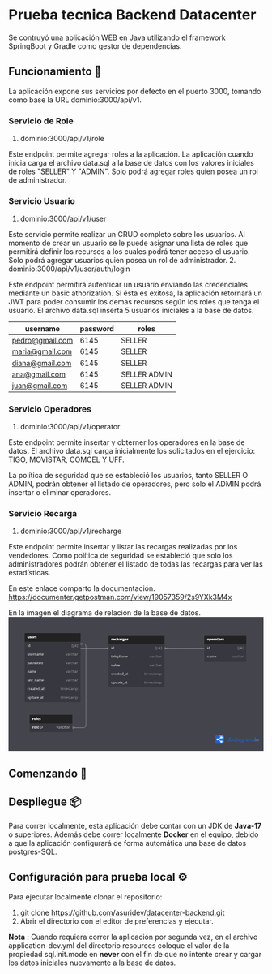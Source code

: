 # Prueba tecnica Backend Datacenter

Se contruyó una aplicación WEB en Java utilizando el framework SpringBoot y Gradle como gestor de dependencias.

## Funcionamiento 🔧
La aplicación expone  sus servicios por defecto en el puerto 3000, tomando como base la 
URL  dominio:3000/api/v1.

### Servicio de Role
1. dominio:3000/api/v1/role

Este endpoint permite agregar roles a la aplicación.
La aplicación cuando inicia carga el archivo data.sql a la base de datos con los 
valores iniciales de roles "SELLER" Y "ADMIN".
Solo podrá agregar roles quien posea un rol de administrador.


### Servicio Usuario
1. dominio:3000/api/v1/user

Este servicio permite realizar un CRUD completo sobre los usuarios. Al momento de crear un usuario se le puede asignar una lista de roles
que permitirá definir los recursos a los cuales podrá tener acceso el usuario.
Solo podrá agregar usuarios quien posea un rol de administrador.
2.  dominio:3000/api/v1/user/auth/login

Este endpoint permitirá autenticar un usuario enviando las credenciales mediante un basic athorization.
Si ésta es exitosa, la aplicación retornará un JWT para poder consumir los demas recursos según los roles que tenga el usuario.
El archivo data.sql inserta 5 usuarios iniciales a la base de datos.

| username        | password | roles        |
|-----------------|----------|--------------|
| pedro@gmail.com | 6145     | SELLER       |
| maria@gmail.com | 6145     | SELLER       |
| diana@gmail.com | 6145     | SELLER       |
| ana@gmail.com   | 6145     | SELLER ADMIN |
| juan@gmail.com  | 6145     | SELLER ADMIN |

### Servicio Operadores

1. dominio:3000/api/v1/operator

Este endpoint permite insertar y obterner los operadores en la base de datos.
El archivo data.sql carga inicialmente los solicitados en el ejercicio:
TIGO, MOVISTAR, COMCEL Y UFF.
 
La política de seguridad que se estableció los usuarios, tanto SELLER O ADMIN, podrán
obtener el listado de operadores, pero solo el ADMIN podrá insertar o eliminar operadores.

### Servicio Recarga

1. dominio:3000/api/v1/recharge

Este endpoint permite insertar y listar las recargas realizadas por los vendedores.
Como política de seguridad se estableció que solo los administradores podrán obtener el listado
de todas las recargas para ver las estadísticas.

En este enlace comparto la documentación.
https://documenter.getpostman.com/view/19057359/2s9YXk3M4x

En la imagen el diagrama de relación de la base de datos.
!["menu1"](/assets/db.png)

## Comenzando 🚀

## Despliegue 📦
Para correr localmente, esta aplicación debe contar con un 
JDK de **Java-17** o superiores. Además  debe correr localmente
**Docker** en el equipo, debido a que la aplicación configurará de forma automática
una base de datos  postgres-SQL.

## Configuración para prueba local ⚙️
Para ejecutar  localmente clonar el repositorio:
1. git clone https://github.com/asuridev/datacenter-backend.git
2. Abrir el directorio con el editor de preferencias y ejecutar.

**Nota** :
Cuando requiera correr la aplicación por segunda vez, en el archivo
application-dev.yml del directorio resources coloque el valor de la propiedad sql.init.mode en **never**
con el fin de que no intente crear y cargar los datos iniciales nuevamente a la base de datos.


